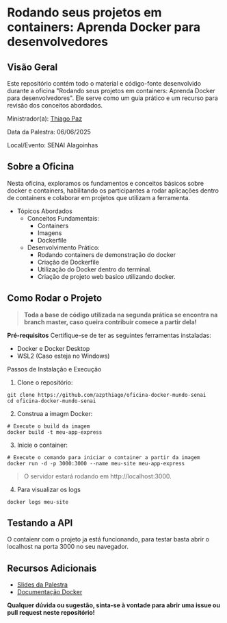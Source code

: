 # Rodando seus projetos em containers: Aprenda Docker para desenvolvedores

## Visão Geral
Este repositório contém todo o material e código-fonte desenvolvido durante a oficina "Rodando seus projetos em containers: Aprenda Docker para desenvolvedores". Ele serve como um guia prático e um recurso para revisão dos conceitos abordados.

Ministrador(a): [Thiago Paz](https://www.linkedin.com/in/thiagopazba/)

Data da Palestra: 06/06/2025

Local/Evento: SENAI Alagoinhas

## Sobre a Oficina
Nesta oficina, exploramos os fundamentos e conceitos básicos sobre docker e containers, habilitando os participantes a rodar aplicações dentro de containers e colaborar em projetos que utilizam a ferramenta.

- Tópicos Abordados
    - Conceitos Fundamentais:
        - Containers
        - Imagens
        - Dockerfile
    - Desenvolvimento Prático:
        - Rodando containers de demonstração do docker
        - Criação de Dockerfile
        - Utilização do Docker dentro do terminal.
        - Criação de projeto web basico utilizando docker.

## Como Rodar o Projeto
> **Toda a base de código utilizada na segunda prática se encontra na branch master, caso queira contribuir comece a partir dela!**

**Pré-requisitos**
Certifique-se de ter as seguintes ferramentas instaladas:
- Docker e Docker Desktop
- WSL2 (Caso esteja no Windows)

Passos de Instalação e Execução

1. Clone o repositório:
```shell
git clone https://github.com/azpthiago/oficina-docker-mundo-senai
cd oficina-docker-mundo-senai
```
2. Construa a imagm Docker:
```shell
# Execute o build da imagem
docker build -t meu-app-express
```
3. Inicie o container:

```shell
# Execute o comando para iniciar o container a partir da imagem
docker run -d -p 3000:3000 --name meu-site meu-app-express
```
> O servidor estará rodando em http://localhost:3000.

4. Para visualizar os logs
```shell
docker logs meu-site
```

## Testando a API
O contaienr com o projeto ja está funcionando, para testar basta abrir o localhost na porta 3000 no seu navegador.


##  Recursos Adicionais
- [Slides da Palestra](https://www.canva.com/design/DAGpMe2Nbzs/rVUS14exOrm9XYW117uLTA/edit?utm_content=DAGpMe2Nbzs&utm_campaign=designshare&utm_medium=link2&utm_source=sharebutton)
- [Documentação Docker](https://docs.docker.com/)

**Qualquer dúvida ou sugestão, sinta-se à vontade para abrir uma issue ou pull request neste repositório!**